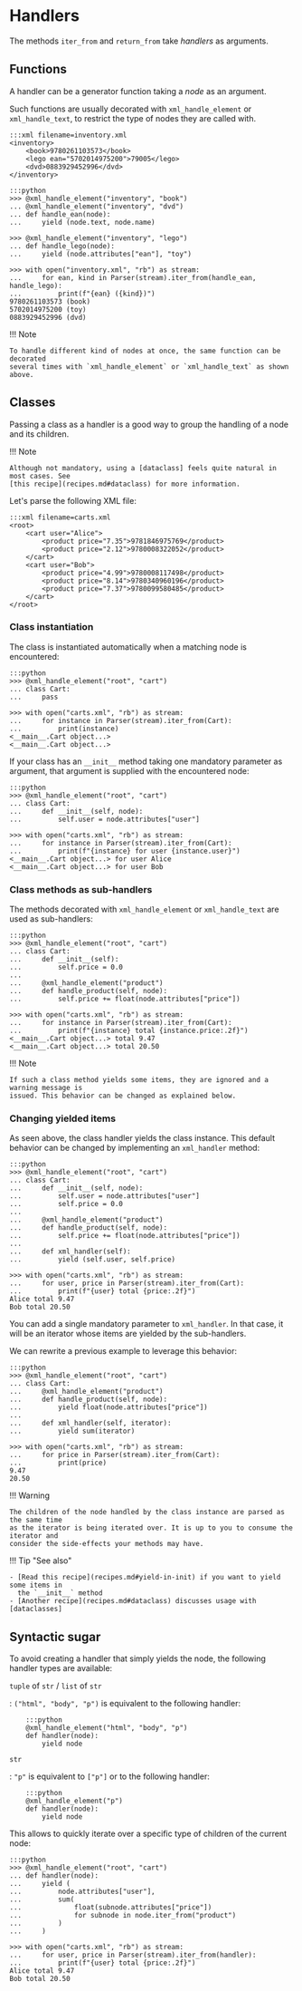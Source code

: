# Handlers

The methods `iter_from` and `return_from` take _handlers_ as arguments.

## Functions

A handler can be a generator function taking a _node_ as an argument.

Such functions are usually decorated with `xml_handle_element` or `xml_handle_text`, to
restrict the type of nodes they are called with.

    :::xml filename=inventory.xml
    <inventory>
        <book>9780261103573</book>
        <lego ean="5702014975200">79005</lego>
        <dvd>0883929452996</dvd>
    </inventory>

<!---->

    :::python
    >>> @xml_handle_element("inventory", "book")
    ... @xml_handle_element("inventory", "dvd")
    ... def handle_ean(node):
    ...     yield (node.text, node.name)

    >>> @xml_handle_element("inventory", "lego")
    ... def handle_lego(node):
    ...     yield (node.attributes["ean"], "toy")

    >>> with open("inventory.xml", "rb") as stream:
    ...     for ean, kind in Parser(stream).iter_from(handle_ean, handle_lego):
    ...         print(f"{ean} ({kind})")
    9780261103573 (book)
    5702014975200 (toy)
    0883929452996 (dvd)

!!! Note

    To handle different kind of nodes at once, the same function can be decorated
    several times with `xml_handle_element` or `xml_handle_text` as shown above.

## Classes

Passing a class as a handler is a good way to group the handling of a node and its
children.

!!! Note

    Although not mandatory, using a [dataclass] feels quite natural in most cases. See
    [this recipe](recipes.md#dataclass) for more information.

[dataclass]: https://docs.python.org/3/library/dataclasses.html

Let's parse the following XML file:

    :::xml filename=carts.xml
    <root>
        <cart user="Alice">
            <product price="7.35">9781846975769</product>
            <product price="2.12">9780008322052</product>
        </cart>
        <cart user="Bob">
            <product price="4.99">9780008117498</product>
            <product price="8.14">9780340960196</product>
            <product price="7.37">9780099580485</product>
        </cart>
    </root>

### Class instantiation

The class is instantiated automatically when a matching node is encountered:

    :::python
    >>> @xml_handle_element("root", "cart")
    ... class Cart:
    ...     pass

    >>> with open("carts.xml", "rb") as stream:
    ...     for instance in Parser(stream).iter_from(Cart):
    ...         print(instance)
    <__main__.Cart object...>
    <__main__.Cart object...>

If your class has an `__init__` method taking one mandatory parameter as argument, that
argument is supplied with the encountered node:

    :::python
    >>> @xml_handle_element("root", "cart")
    ... class Cart:
    ...     def __init__(self, node):
    ...         self.user = node.attributes["user"]

    >>> with open("carts.xml", "rb") as stream:
    ...     for instance in Parser(stream).iter_from(Cart):
    ...         print(f"{instance} for user {instance.user}")
    <__main__.Cart object...> for user Alice
    <__main__.Cart object...> for user Bob

### Class methods as sub-handlers

The methods decorated with `xml_handle_element` or `xml_handle_text` are used as
sub-handlers:

    :::python
    >>> @xml_handle_element("root", "cart")
    ... class Cart:
    ...     def __init__(self):
    ...         self.price = 0.0
    ...
    ...     @xml_handle_element("product")
    ...     def handle_product(self, node):
    ...         self.price += float(node.attributes["price"])

    >>> with open("carts.xml", "rb") as stream:
    ...     for instance in Parser(stream).iter_from(Cart):
    ...         print(f"{instance} total {instance.price:.2f}")
    <__main__.Cart object...> total 9.47
    <__main__.Cart object...> total 20.50

!!! Note

    If such a class method yields some items, they are ignored and a warning message is
    issued. This behavior can be changed as explained below.

### Changing yielded items

As seen above, the class handler yields the class instance. This default behavior can be
changed by implementing an `xml_handler` method:

    :::python
    >>> @xml_handle_element("root", "cart")
    ... class Cart:
    ...     def __init__(self, node):
    ...         self.user = node.attributes["user"]
    ...         self.price = 0.0
    ...
    ...     @xml_handle_element("product")
    ...     def handle_product(self, node):
    ...         self.price += float(node.attributes["price"])
    ...
    ...     def xml_handler(self):
    ...         yield (self.user, self.price)

    >>> with open("carts.xml", "rb") as stream:
    ...     for user, price in Parser(stream).iter_from(Cart):
    ...         print(f"{user} total {price:.2f}")
    Alice total 9.47
    Bob total 20.50

You can add a single mandatory parameter to `xml_handler`. In that case, it will be an
iterator whose items are yielded by the sub-handlers.

We can rewrite a previous example to leverage this behavior:

    :::python
    >>> @xml_handle_element("root", "cart")
    ... class Cart:
    ...     @xml_handle_element("product")
    ...     def handle_product(self, node):
    ...         yield float(node.attributes["price"])
    ...
    ...     def xml_handler(self, iterator):
    ...         yield sum(iterator)

    >>> with open("carts.xml", "rb") as stream:
    ...     for price in Parser(stream).iter_from(Cart):
    ...         print(price)
    9.47
    20.50

!!! Warning

    The children of the node handled by the class instance are parsed as the same time
    as the iterator is being iterated over. It is up to you to consume the iterator and
    consider the side-effects your methods may have.

!!! Tip "See also"

    - [Read this recipe](recipes.md#yield-in-init) if you want to yield some items in
      the `__init__` method
    - [Another recipe](recipes.md#dataclass) discusses usage with [dataclasses]

[dataclasses]: https://docs.python.org/3/library/dataclasses.html

## Syntactic sugar

To avoid creating a handler that simply yields the node, the following handler types are
available:

`tuple` of `str` / `list` of `str`

: `("html", "body", "p")` is equivalent to the following handler:

        :::python
        @xml_handle_element("html", "body", "p")
        def handler(node):
            yield node

`str`

: `"p"` is equivalent to `["p"]` or to the following handler:

        :::python
        @xml_handle_element("p")
        def handler(node):
            yield node

This allows to quickly iterate over a specific type of children of the current node:

    :::python
    >>> @xml_handle_element("root", "cart")
    ... def handler(node):
    ...     yield (
    ...         node.attributes["user"],
    ...         sum(
    ...             float(subnode.attributes["price"])
    ...             for subnode in node.iter_from("product")
    ...         )
    ...     )

    >>> with open("carts.xml", "rb") as stream:
    ...     for user, price in Parser(stream).iter_from(handler):
    ...         print(f"{user} total {price:.2f}")
    Alice total 9.47
    Bob total 20.50
